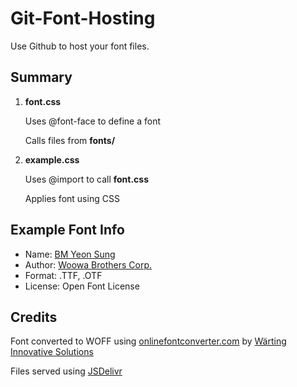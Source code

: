 # Git-Font-Hosting
Use Github to host your font files.

## Summary
1. **font.css**

   Uses @font-face to define a font
   
   Calls files from **fonts/**
   
1. **example.css**

   Uses @import to call **font.css**
   
   Applies font using CSS

## Example Font Info
- Name: [BM Yeon Sung](http://font.woowahan.com/yeonsung/)
- Author: [Woowa Brothers Corp.](http://www.woowahan.com/)
- Format: .TTF, .OTF
- License: Open Font License

## Credits
Font converted to WOFF using [onlinefontconverter.com](http://onlinefontconverter.com) by [Wärting Innovative Solutions](http://warting.se/)

Files served using [JSDelivr](https://www.jsdelivr.com/)
